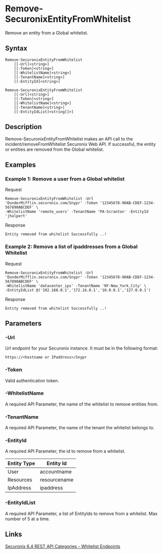 # Remove-SecuronixEntityFromWhitelist
Remove an entity from a Global whitelist.

## Syntax
```
Remove-SecuronixEntityFromWhitelist
    [[-Url]<string>]
    [[-Token]<string>]
    [[-WhitelistName]<string>]
    [[-TenantName]<string>]
    [[-EntityId]<string>]
```
```
Remove-SecuronixEntityFromWhitelist
    [[-Url]<string>]
    [[-Token]<string>]
    [[-WhitelistName]<string>]
    [[-TenantName]<string>]
    [[-EntityIdList]<string[]>]
```

## Description
Remove-SecuronixEntityFromWhitelist makes an API call to the incident/removeFromWhitelist Securonix Web API. If successful, the entity or entities are removed from the Global whitelist.

## Examples

### Example 1: Remove a user from a Global whitelist
Request
```
Remove-SecuronixEntityFromWhitelist -Url 'DunderMifflin.securonix.com/Snypr' -Token '12345678-90AB-CDEF-1234-567890ABCDEF' \
-WhitelistName 'remote_users' -TenantName 'PA-Scranton' -EntityId 'jhalpert'
```

Response
```
Entity removed from whitelist Successfully ..!
```

### Example 2: Remove a list of ipaddresses from a Global Whitelist
Request
```
Remove-SecuronixEntityFromWhitelist -Url 'DunderMifflin.securonix.com/Snypr' -Token '12345678-90AB-CDEF-1234-567890ABCDEF' \
-WhitelistName 'datacenter_ips' -TenantName 'NY-New_York_City' \
-EntityIdList @('192.168.0.1','172.16.0.1','10.0.0.1','127.0.0.1')
```

Response
```
Entity removed from whitelist Successfully ..!
```

## Parameters

### -Url
Url endpoint for your Securonix instance.
It must be in the following format:
```
https://<hostname or IPaddress>/Snypr
```

### -Token
Valid authentication token.

### -WhitelistName
A required API Parameter, the name of the whitelist to remove entities from.

### -TenantName
A required API Parameter, the name of the tenant the whitelist belongs to.

### -EntityId
A required API Parameter, the id to remove from a whitelist.

| Entity Type | Entity Id    |
| ----------- | ------------ |
| User        | accountname  |
| Resources   | resourcename |
| IpAddress   | ipaddress    |

### -EntityIdList
A required API Parameter, a list of EntityIds to remove from a whitelist. Max number of 5 at a time.

## Links
[Securonix 6.4 REST API Categories - Whitelist Endpoints](https://documentation.securonix.com/onlinedoc/Content/6.4%20Cloud/Content/SNYPR%206.4/6.4%20Guides/Web%20Services/6.4_REST%20API%20Categories.htm#WhitelistEndpoints)
